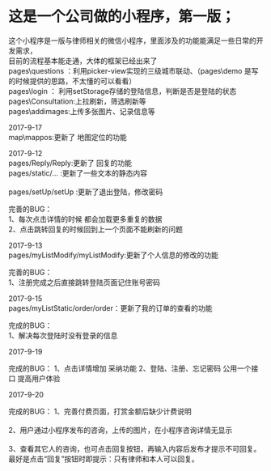 # 这是一个公司做的小程序，第一版；
这个小程序是一版与律师相关的微信小程序，里面涉及的功能能满足一些日常的开发需求，<br />
目前的流程基本能走通，大体的框架已经出来了<br />
pages\questions ：利用picker-view实现的三级城市联动、（pages\demo 是写的时候提供的思路，不太懂的可以看看）<br />
pages\login ： 利用setStorage存储的登陆信息，判断是否是登陆的状态<br />
pages\Consultation:上拉刷新，筛选刷新等<br />
pages\addimages:上传多张图片、记录信息等<br />

2017-9-17 <br />
map\mappos:更新了 地图定位的功能<br />

2017-9-12<br />
pages/Reply/Reply:更新了 回复的功能<br />
pages/static/... :更新了一些文本的静态内容<br /><br />
pages/setUp/setUp :更新了退出登陆，修改密码<br />

完善的BUG：<br />
    1、每次点击详情的时候 都会加载更多重复的数据<br />
    2、点击跳转回复的时候回到上一个页面不能刷新的问题<br />

2017-9-13<br />
pages/myListModify/myListModify:更新了个人信息的修改的功能<br />

完善的BUG：<br />
    1、注册完成之后直接跳转登陆页面记住账号密码

2017-9-15<br />
pages/myListStatic/order/order：更新了我的订单的查看的功能<br />

完成的BUG：<br />
    1、解决每次登陆时没有登录的信息

2017-9-19<br />

完成的BUG：
    1、点击详情增加 采纳功能
    2、登陆、注册、忘记密码 公用一个接口 提高用户体验
 
2017-9-20<br />  

完成的BUG：
    1、完善付费页面，打赏金额后缺少计费说明<br />  
    2、用户通过小程序发布的咨询，上传的图片，在小程序咨询详情无显示<br />  
    3、查看其它人的咨询，也可点击回复按钮，再输入内容后发布才提示不可回复。最好是点击“回复”按钮时即提示：只有律师和本人可以回复。<br />  

